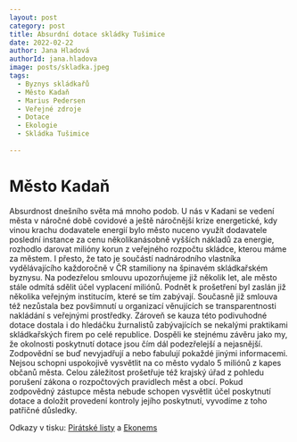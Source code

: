 ```yaml
---
layout: post
category: post
title: Absurdní dotace skládky Tušimice 
date: 2022-02-22
author: Jana Hladová
authorId: jana.hladova
image: posts/skladka.jpeg
tags:
  - Byznys skládkařů
  - Město Kadaň
  - Marius Pedersen
  - Veřejné zdroje
  - Dotace
  - Ekologie
  - Skládka Tušimice
 
---
```


# Město Kadaň 

Absurdnost dnešního světa má mnoho podob. U nás v Kadani se vedení města v náročné době covidové a ještě náročnější krize energetické, kdy vinou krachu dodavatele energií bylo město nuceno využít dodavatele poslední instance za cenu několikanásobně vyšších nákladů za energie, rozhodlo darovat milióny korun z veřejného rozpočtu skládce, kterou máme za městem. 
I přesto, že tato je součástí nadnárodního vlastníka vydělávajícího každoročně v ČR stamiliony na špinavém skládkařském byznysu. Na podezřelou smlouvu upozorňujeme již několik let, ale město stále odmítá sdělit účel vyplacení miliónů. Podnět k prošetření byl zaslán již několika veřejným institucím, které se tím zabývají. 
Současně již smlouva též nezůstala bez povšimnutí u organizací věnujících se transparentnosti nakládání s veřejnými prostředky. Zároveň se kauza této podivuhodné dotace dostala i do hledáčku žurnalistů zabývajících se nekalými praktikami skládkařských firem po celé republice. 
Dospěli ke stejnému závěru jako my, že okolnosti poskytnutí dotace jsou čím dál podezřelejší a nejasnější. 
Zodpovědní se buď nevyjadřují a nebo fabulují pokaždé jinými informacemi. Nejsou schopni uspokojivě vysvětlit na co město vydalo 5 miliónů z kapes občanů města. 
Celou záležitost prošetřuje též krajský úřad z pohledu porušení zákona o rozpočtových pravidlech měst a obcí. Pokud zodpovědný zástupce města nebude schopen vysvětlit  účel poskytnutí dotace a doložit provedení kontroly jejího poskytnutí, vyvodíme z toho patřičné důsledky.


Odkazy v tisku:
[Pirátské listy](https://www.piratskelisty.cz/clanek-4143-pirati-kadan-mesto-dotuje-miliony-spinavy-byznys-skladkaru?fbclid=IwAR2KOyrY17kHGRLJZEro0w0Kc5mShPHgkW34KliNQk_YRHGBhXy0nlx1YnM) a [Ekonems](https://www.ekonews.cz/mesto-platilo-skladkarske-firme-za-to-aby-navezla-vice-odpadu-na-skladku-2/?fbclid=IwAR07RGwMLnTH_9Yh4iei9WhXMB1KMbLv7afin3fB9Hkvfgg2OqIlJyPuc6s)



